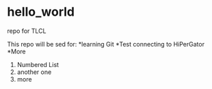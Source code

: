 # hello_world
repo for TLCL

This repo will be sed for:
*learning Git
*Test connecting to HiPerGator
*More
  1. Numbered List
  2. another one
  3. more
